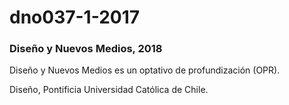 # dno037-1-2017
### Diseño y Nuevos Medios, 2018

Diseño y Nuevos Medios es un optativo de profundización (OPR).

Diseño, Pontificia Universidad Católica de Chile.
